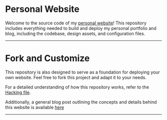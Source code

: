 # Personal Website

Welcome to the source code of my [personal website](wwww.saroupille.com)! This repository includes everything needed to build and deploy my personal portfolio and blog, including the codebase, design assets, and configuration files.

---

# Fork and Customize

This repository is also designed to serve as a foundation for deploying your own website. Feel free to fork this project and adapt it to your needs.

For a detailed understanding of how this repository works, refer to the [Hacking file](HACKING.md).

Additionally, a general blog post outlining the concepts and details behind this website is available [here](www.saroupille.com/content/01-born.html)

---

